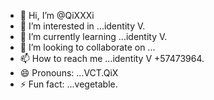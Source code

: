 - 👋 Hi, I’m @QiXXXi
- 👀 I’m interested in ...identity V.
- 🌱 I’m currently learning ...identity V.
- 💞️ I’m looking to collaborate on ...
- 📫 How to reach me ...identity V +57473964.
- 😄 Pronouns: ...VCT.QiX
- ⚡ Fun fact: ...vegetable.

<!---
QiXXXi/QiXXXi is a ✨ special ✨ repository because its `README.md` (this file) appears on your GitHub profile.
You can click the Preview link to take a look at your changes.
--->

